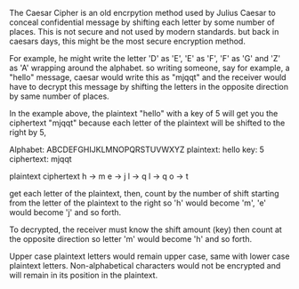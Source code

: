 The Caesar Cipher is an old encrpytion method used by Julius Caesar to conceal confidential message by shifting each letter
by some number of places. This is not secure and not used by modern standards. but back in caesars days, this might be the 
most secure encryption method.

For example, he might write the letter 'D' as 'E', 'E' as 'F', 'F' as 'G' and 'Z' as 'A' wrapping around the alphabet.
so writing someone, say for example, a "hello" message, caesar would write this as "mjqqt" and the receiver would have to 
decrypt this message by shifting the letters in the opposite direction by same number of places.

In the example above, the plaintext "hello" with a key of 5 will get you the ciphertext "mjqqt" because each letter of the
plaintext will be shifted to the right by 5,

Alphabet: ABCDEFGHIJKLMNOPQRSTUVWXYZ
plaintext: hello
key: 5
ciphertext: mjqqt

plaintext      ciphertext
h          ->  m
e          ->  j
l          ->  q
l          ->  q
o          ->  t

get each letter of the plaintext, then, count by the number of shift starting from the letter of the plaintext to the right
so 'h' would become 'm', 'e' would become 'j' and so forth.

To decrypted, the receiver must know the shift amount (key) then count at the opposite direction so letter
'm' would become 'h' and so forth.

Upper case plaintext letters would remain upper case, same with lower case plaintext letters. Non-alphabetical characters 
would not be encrypted and will remain in its position in the plaintext.
